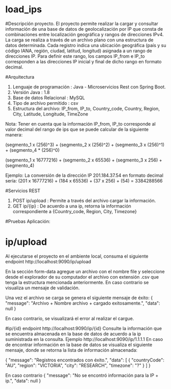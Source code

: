 # load_ips

#Descripción proyecto.
El proyecto permite realizar la cargar y consultar información de una base de datos de geolocalización por IP que consta de combinaciones entre localización geográfica y rangos de direcciones IPv4. La carga se realiza a través de un archivo plano con una estructura de datos determinada.
Cada registro indica una ubicación geográfica (país y su código IANA, región, ciudad, latitud, longitud) asignada a un rango de direcciones IP. 
Para definir este rango, los campos IP_from e IP_to corresponden a las direcciones IP inicial y final de dicho rango en formato decimal. 


#Arquitectura
1. Lenguaje de programación : Java - Microservicios Rest con Spring Boot.
2. Versión Java : 1.8
3. Base de datos Relacional : MySQL
4. Tipo de archivo permitido : csv
5. Estructura del archivo: IP_from, IP_to, Country_code, Country, Region, City, Latitude, Longitude, TimeZone

Nota: Tener en cuenta que la información IP_from, IP_to corresponde al valor decimal del rango de ips que se puede calcular de la siguiente manera:

(segmento_1 x (256)^3) + (segmento_2 x (256)^2) + (segmento_3 x (256)^1) + (segmento_4 * (256)^0)

(segmento_1 x 16777216) + (segmento_2 x 65536) + (segmento_3 x 256) + (segmento_4)

Ejemplo:
La conversión de la dirección IP 201.184.37.54 en formato decimal sería:
(201 x 16777216) + (184 x 65536) + (37 x 256) + (54) = 3384288566

#Servicios REST
1. POST ip/upload : Permite a través del archivo cargar la información.
2. GET ip/{ip} : De acuerdo a una ip, retorna la información correspondiente a {Country_code, Region, City, Timezone}

#Pruebas Aplicación:
# ip/upload
Al ejecutarse el proyecto en el ambiente local, consuma el siguiente endpoint http://localhost:9090/ip/upload

En la sección form-data agregue un archivo con el nombre file y seleccione desde el explorador de su computador el archivo con extensión .csv que tenga la estructura mencionada anteriormente. En caso contrario se visualiza un mensaje de validación.

Una vez el archivo se carga se genera el siguiente mensaje de éxito: 
{
    "message": "Archivo + Nombre archivo + cargado exitosamente.",
    "data": null
}

En caso contrario, se visualizará el error al realizar el cargue.


#ip/{id}
endpoint http://localhost:9090/ip/{id}
Consulte la información que se encuentra almacenada en la base de datos de acuerdo a la ip suministrada en la consulta. Ejemplo http://localhost:9090/ip/1.1.1.1
En caso de encontrar información en la base de datos se visualiza el siguiente mensaje, donde se retorna la lista de información almacenada:

{
    "message": "Registros encontrados con éxito.",
    "data": [
        {
            "countryCode": "AU",
            "region": "VICTORIA",
            "city": "RESEARCH",
            "timezone": "?"
        }
    ]
}

En caso contrario
{
    "message": "No se encontró información para la IP + ip.",
    "data": null
}
